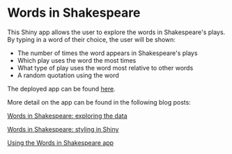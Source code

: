 # Words in Shakespeare
This Shiny app allows the user to explore the words in Shakespeare's plays. By typing in a word of their choice, the user will be shown: 
* The number of times the word appears in Shakespeare's plays
* Which play uses the word the most times
* What type of play uses the word most relative to other words
* A random quotation using the word

The deployed app can be found [here](https://meganstodel.shinyapps.io/shakespeare-words/). 

More detail on the app can be found in the following blog posts:

[Words in Shakespeare: exploring the data](https://www.meganstodel.com/posts/shakespeare-data-exploration/)

[Words in Shakespeare: styling in Shiny](https://www.meganstodel.com/posts/shakespeare-styling/)

[Using the Words in Shakespeare app](https://www.meganstodel.com/posts/shakespeare-app-results/)

